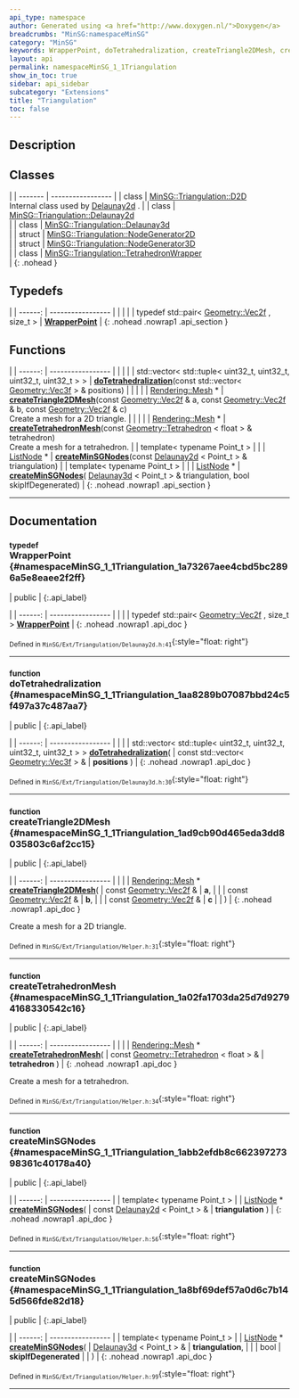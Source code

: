 ```yaml
---
api_type: namespace
author: Generated using <a href="http://www.doxygen.nl/">Doxygen</a>
breadcrumbs: "MinSG:namespaceMinSG"
category: "MinSG"
keywords: WrapperPoint, doTetrahedralization, createTriangle2DMesh, createTetrahedronMesh, createMinSGNodes, createMinSGNodes
layout: api
permalink: namespaceMinSG_1_1Triangulation
show_in_toc: true
sidebar: api_sidebar
subcategory: "Extensions"
title: "Triangulation"
toc: false
---
```


## Description





## Classes

|
| ------- | ----------------- |
| class | [MinSG::Triangulation::D2D](classMinSG_1_1Triangulation_1_1D2D) <br/> Internal class used by [Delaunay2d](classMinSG_1_1Triangulation_1_1Delaunay2d) . |
| class | [MinSG::Triangulation::Delaunay2d](classMinSG_1_1Triangulation_1_1Delaunay2d) <br/>  |
| class | [MinSG::Triangulation::Delaunay3d](classMinSG_1_1Triangulation_1_1Delaunay3d) <br/>  |
| struct | [MinSG::Triangulation::NodeGenerator2D](structMinSG_1_1Triangulation_1_1NodeGenerator2D) <br/>  |
| struct | [MinSG::Triangulation::NodeGenerator3D](structMinSG_1_1Triangulation_1_1NodeGenerator3D) <br/>  |
| class | [MinSG::Triangulation::TetrahedronWrapper](classMinSG_1_1Triangulation_1_1TetrahedronWrapper) <br/>  |
{: .nohead }


## Typedefs

|
| ------: | ----------------- |
|  | |
| typedef std::pair< [Geometry::Vec2f](namespaceGeometry#namespaceGeometry_1a342206e486029ee8e89a7f89c25901f6) , size_t > | **[WrapperPoint](#namespaceMinSG_1_1Triangulation_1a73267aee4cbd5bc2896a5e8eaee2f2ff)**  |
{: .nohead .nowrap1 .api_section }


## Functions

|
| ------: | ----------------- |
|  | |
| std::vector< std::tuple< uint32_t, uint32_t, uint32_t, uint32_t > > | **[doTetrahedralization](#namespaceMinSG_1_1Triangulation_1aa8289b07087bbd24c5f497a37c487aa7)**(const std::vector< [Geometry::Vec3f](namespaceGeometry#namespaceGeometry_1a5b269b6a82917f18e344231ecf8e6566) > & positions) |
|  | |
| [Rendering::Mesh](classRendering_1_1Mesh) * | **[createTriangle2DMesh](#namespaceMinSG_1_1Triangulation_1ad9cb90d465eda3dd8035803c6af2cc15)**(const [Geometry::Vec2f](namespaceGeometry#namespaceGeometry_1a342206e486029ee8e89a7f89c25901f6) & a, const [Geometry::Vec2f](namespaceGeometry#namespaceGeometry_1a342206e486029ee8e89a7f89c25901f6) & b, const [Geometry::Vec2f](namespaceGeometry#namespaceGeometry_1a342206e486029ee8e89a7f89c25901f6) & c) <br/> Create a mesh for a 2D triangle. |
|  | |
| [Rendering::Mesh](classRendering_1_1Mesh) * | **[createTetrahedronMesh](#namespaceMinSG_1_1Triangulation_1a02fa1703da25d7d92794168330542c16)**(const [Geometry::Tetrahedron](classGeometry_1_1Tetrahedron) < float > & tetrahedron) <br/> Create a mesh for a tetrahedron. |
| template< typename Point_t  >  | |
| [ListNode](classMinSG_1_1ListNode) * | **[createMinSGNodes](#namespaceMinSG_1_1Triangulation_1abb2efdb8c66239727398361c40178a40)**(const [Delaunay2d](classMinSG_1_1Triangulation_1_1Delaunay2d) < Point_t > & triangulation) |
| template< typename Point_t  >  | |
| [ListNode](classMinSG_1_1ListNode) * | **[createMinSGNodes](#namespaceMinSG_1_1Triangulation_1a8bf69def57a0d6c7b145d566fde82d18)**( [Delaunay3d](classMinSG_1_1Triangulation_1_1Delaunay3d) < Point_t > & triangulation, bool skipIfDegenerated) |
{: .nohead .nowrap1 .api_section }


-------------------------------------------------------------------

## Documentation

### <small>typedef</small><br/> WrapperPoint {#namespaceMinSG_1_1Triangulation_1a73267aee4cbd5bc2896a5e8eaee2f2ff}

| public |
{:.api_label}

|
| ------: | ----------------- |
|  |
| typedef std::pair< [Geometry::Vec2f](namespaceGeometry#namespaceGeometry_1a342206e486029ee8e89a7f89c25901f6) , size_t > **[WrapperPoint](#namespaceMinSG_1_1Triangulation_1a73267aee4cbd5bc2896a5e8eaee2f2ff)**  |
{: .nohead .nowrap1 .api_doc }





<sub>Defined in `MinSG/Ext/Triangulation/Delaunay2d.h:41`</sub>{:style="float: right"}

-------------------------------------------------------------------

### <small>function</small><br/> doTetrahedralization {#namespaceMinSG_1_1Triangulation_1aa8289b07087bbd24c5f497a37c487aa7}

| public |
{:.api_label}

|
| ------: | ----------------- |
|  |
| std::vector< std::tuple< uint32_t, uint32_t, uint32_t, uint32_t > > **[doTetrahedralization](#namespaceMinSG_1_1Triangulation_1aa8289b07087bbd24c5f497a37c487aa7)**( | const std::vector< [Geometry::Vec3f](namespaceGeometry#namespaceGeometry_1a5b269b6a82917f18e344231ecf8e6566) > & | **positions** ) |
{: .nohead .nowrap1 .api_doc }





<sub>Defined in `MinSG/Ext/Triangulation/Delaunay3d.h:30`</sub>{:style="float: right"}

-------------------------------------------------------------------

### <small>function</small><br/> createTriangle2DMesh {#namespaceMinSG_1_1Triangulation_1ad9cb90d465eda3dd8035803c6af2cc15}

| public |
{:.api_label}

|
| ------: | ----------------- |
|  |
| [Rendering::Mesh](classRendering_1_1Mesh) * **[createTriangle2DMesh](#namespaceMinSG_1_1Triangulation_1ad9cb90d465eda3dd8035803c6af2cc15)**( | const [Geometry::Vec2f](namespaceGeometry#namespaceGeometry_1a342206e486029ee8e89a7f89c25901f6) & | **a**, |
| | const [Geometry::Vec2f](namespaceGeometry#namespaceGeometry_1a342206e486029ee8e89a7f89c25901f6) & | **b**, |
| | const [Geometry::Vec2f](namespaceGeometry#namespaceGeometry_1a342206e486029ee8e89a7f89c25901f6) & | **c** |
|   ) |
{: .nohead .nowrap1 .api_doc }

Create a mesh for a 2D triangle.





<sub>Defined in `MinSG/Ext/Triangulation/Helper.h:31`</sub>{:style="float: right"}

-------------------------------------------------------------------

### <small>function</small><br/> createTetrahedronMesh {#namespaceMinSG_1_1Triangulation_1a02fa1703da25d7d92794168330542c16}

| public |
{:.api_label}

|
| ------: | ----------------- |
|  |
| [Rendering::Mesh](classRendering_1_1Mesh) * **[createTetrahedronMesh](#namespaceMinSG_1_1Triangulation_1a02fa1703da25d7d92794168330542c16)**( | const [Geometry::Tetrahedron](classGeometry_1_1Tetrahedron) < float > & | **tetrahedron** ) |
{: .nohead .nowrap1 .api_doc }

Create a mesh for a tetrahedron.





<sub>Defined in `MinSG/Ext/Triangulation/Helper.h:34`</sub>{:style="float: right"}

-------------------------------------------------------------------

### <small>function</small><br/> createMinSGNodes {#namespaceMinSG_1_1Triangulation_1abb2efdb8c66239727398361c40178a40}

| public |
{:.api_label}

|
| ------: | ----------------- |
| template< typename Point_t  > |
| [ListNode](classMinSG_1_1ListNode) * **[createMinSGNodes](#namespaceMinSG_1_1Triangulation_1abb2efdb8c66239727398361c40178a40)**( | const [Delaunay2d](classMinSG_1_1Triangulation_1_1Delaunay2d) < Point_t > & | **triangulation** ) |
{: .nohead .nowrap1 .api_doc }





<sub>Defined in `MinSG/Ext/Triangulation/Helper.h:56`</sub>{:style="float: right"}

-------------------------------------------------------------------

### <small>function</small><br/> createMinSGNodes {#namespaceMinSG_1_1Triangulation_1a8bf69def57a0d6c7b145d566fde82d18}

| public |
{:.api_label}

|
| ------: | ----------------- |
| template< typename Point_t  > |
| [ListNode](classMinSG_1_1ListNode) * **[createMinSGNodes](#namespaceMinSG_1_1Triangulation_1a8bf69def57a0d6c7b145d566fde82d18)**( |  [Delaunay3d](classMinSG_1_1Triangulation_1_1Delaunay3d) < Point_t > & | **triangulation**, |
| | bool | **skipIfDegenerated** |
|   ) |
{: .nohead .nowrap1 .api_doc }





<sub>Defined in `MinSG/Ext/Triangulation/Helper.h:99`</sub>{:style="float: right"}

-------------------------------------------------------------------

